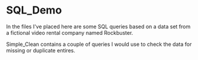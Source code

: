 # SQL_Demo

In the files I've placed here are some SQL queries based on a data set from a fictional video rental company named Rockbuster.

Simple_Clean contains a couple of queries I would use to check the data for missing or duplicate entires.


